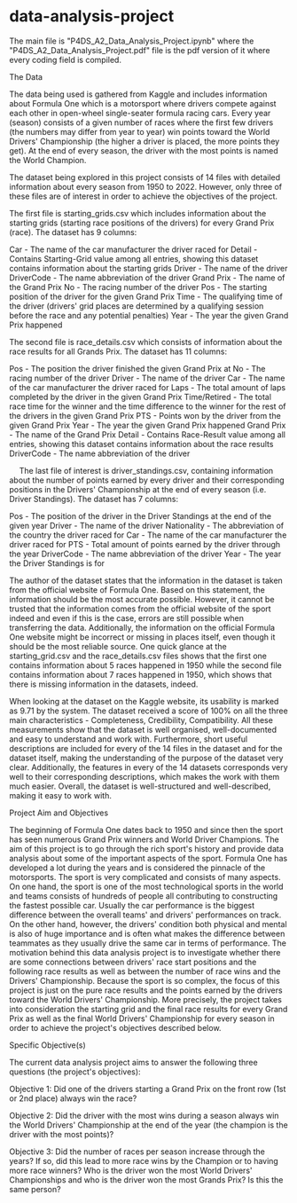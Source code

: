 # data-analysis-project

The main file is "P4DS_A2_Data_Analysis_Project.ipynb" where the "P4DS_A2_Data_Analysis_Project.pdf" file is the pdf version of it where every coding field is compiled.

The Data

The data being used is gathered from Kaggle and includes information about Formula One which is a motorsport where drivers compete against each other in open-wheel single-seater formula racing cars. Every year (season) consists of a given number of races where the first few drivers (the numbers may differ from year to year) win points toward the World Drivers' Championship (the higher a driver is placed, the more points they get). At the end of every season, the driver with the most points is named the World Champion.

The dataset being explored in this project consists of 14 files with detailed information about every season from 1950 to 2022. However, only three of these files are of interest in order to achieve the objectives of the project.

The first file is starting_grids.csv which includes information about the starting grids (starting race positions of the drivers) for every Grand Prix (race). The dataset has 9 columns:
 
 Car - The name of the car manufacturer the driver raced for
 Detail - Contains Starting-Grid value among all entries, showing this dataset contains information about the starting grids
 Driver - The name of the driver
 DriverCode - The name abbreviation of the driver
 Grand Prix - The name of the Grand Prix
 No - The racing number of the driver
 Pos - The starting position of the driver for the given Grand Prix
 Time - The qualifying time of the driver (drivers' grid places are determined by a qualifying session before the race and any potential
 penalties)
 Year - The year the given Grand Prix happened

The second file is race_details.csv which consists of information about the race results for all Grands Prix. The dataset has 11 columns:

 Pos - The position the driver finished the given Grand Prix at
 No - The racing number of the driver
 Driver - The name of the driver
 Car - The name of the car manufacturer the driver raced for
 Laps - The total amount of laps completed by the driver in the given Grand Prix
 Time/Retired - The total race time for the winner and the time difference to the winner for the rest of the drivers in the given Grand Prix
 PTS - Points won by the driver from the given Grand Prix
 Year - The year the given Grand Prix happened
 Grand Prix - The name of the Grand Prix
 Detail - Contains Race-Result value among all entries, showing this dataset contains information about the race results
 DriverCode - The name abbreviation of the driver
 
  The last file of interest is driver_standings.csv, containing information about the number of points earned by every driver and their corresponding positions in the Drivers' Championship at the end of every season (i.e. Driver Standings). The dataset has 7 columns:
  
 Pos - The position of the driver in the Driver Standings at the end of the given year
 Driver - The name of the driver
 Nationality - The abbreviation of the country the driver raced for
 Car - The name of the car manufacturer the driver raced for
 PTS - Total amount of points earned by the driver through the year
 DriverCode - The name abbreviation of the driver
 Year - The year the Driver Standings is for
 
 The author of the dataset states that the information in the dataset is taken from the official website of Formula One. Based on this statement, the information should be the most accurate possible. However, it cannot be trusted that the information comes from the official website of the sport indeed and even if this is the case, errors are still possible when transferring the data. Additionally, the information on the official Formula One website might be incorrect or missing in places itself, even though it should be the most reliable source. One quick glance at the starting_grid.csv and the race_details.csv files shows that the first one contains information about 5 races happened in 1950 while the second file contains information about 7 races happened in 1950, which shows that there is missing information in the datasets, indeed.
 
 When looking at the dataset on the Kaggle website, its usability is marked as 9.71 by the system. The dataset received a score of 100% on all the three main characteristics - Completeness, Credibility, Compatibility. All these measurements show that the dataset is well organised, well-documented and easy to understand and work with. Furthermore, short useful descriptions are included for every of the 14 files in the dataset and for the dataset itself, making the understanding of the purpose of the dataset very clear. Additionally, the features in every of the 14 datasets corresponds very well to their corresponding descriptions, which makes the work with them much easier. Overall, the dataset is well-structured and well-described, making it easy to work with.
 
 Project Aim and Objectives
 
 The beginning of Formula One dates back to 1950 and since then the sport has seen numerous Grand Prix winners and World Driver Champions. The aim of this project is to go through the rich sport's history and provide data analysis about some of the important aspects of the sport. Formula One has developed a lot during the years and is considered the pinnacle of the motorsports. The sport is very complicated and consists of many aspects. On one hand, the sport is one of the most technological sports in the world and teams consists of hundreds of people all contributing to constructing the fastest possible car. Usually the car performance is the biggest difference between the overall teams' and drivers' performances on track. On the other hand, however, the drivers' condition both physical and mental is also of huge importance and is often what makes the difference between teammates as they usually drive the same car in terms of performance. The motivation behind this data analysis project is to investigate whether there are some connections between drivers' race start positions and the following race results as well as between the number of race wins and the Drivers' Championship. Because the sport is so complex, the focus of this project is just on the pure race results and the points earned by the drivers toward the World Drivers' Championship. More precisely, the project takes into consideration the starting grid and the final race results for every Grand Prix as well as the final World Drivers' Championship for every season in order to achieve the project's objectives described below.
 
 Specific Objective(s)
 
 The current data analysis project aims to answer the following three questions (the project's objectives):
 
 Objective 1: Did one of the drivers starting a Grand Prix on the front row (1st or 2nd place) always win the race?
 
 Objective 2: Did the driver with the most wins during a season always win the World Drivers' Championship at the end of the year (the champion is the driver with the most points)?
 
 Objective 3: Did the number of races per season increase through the years? If so, did this lead to more race wins by the Champion or to having more race winners? Who is the driver won the most World Drivers' Championships and who is the driver won the most Grands Prix? Is this the same person?
